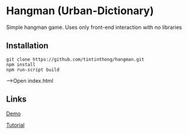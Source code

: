 # Hangman (Urban-Dictionary)

Simple hangman game. Uses only front-end interaction with no libraries

## Installation

```
git clone https://github.com/tintinthong/hangman.git
npm install 
npm run-script build
```
-->Open index.html

## Links

[Demo](https://hangman-urban-dictionary.herokuapp.com/)

[Tutorial](https://tintinthong.github.io/2019/06/09/how-to-build-a-hangman-game-real-quick/)

